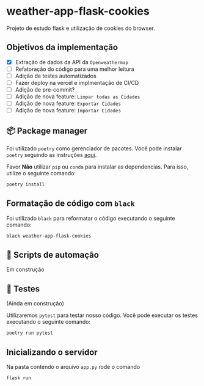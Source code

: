 # weather-app-flask-cookies

Projeto de estudo flask e utilização de cookies do browser.

## Objetivos da implementação

- [x] Extração de dados da API da `Openweathermap`
- [ ] Refatoração do código para uma melhor leitura
- [ ] Adição de testes automatizados
- [ ] Fazer deploy na vercel e implmentação de CI/CD
- [ ] Adição de pre-commit?
- [ ] Adição de nova feature: `Limpar todas as Cidades`
- [ ] Adição de nova feature: `Exportar Cidades`
- [ ] Adição de nova feature: `Importar Cidades`

## 📦 Package manager

Foi utilizado `poetry` como gerenciador de pacotes. Você pode instalar `poetry` seguindo as instruções [aqui](https://python-poetry.org/docs/#installation).

Favor **Não** utilizar `pip` ou `conda` para instalar as dependencias. Para isso, utilize o seguinte comando:

```bash
poetry install
```

## Formatação de código com `black`

Foi utilizado `black` para reformatar o código executando o seguinte comando:

```bash
black weather-app-flask-cookies 
```

## 🤖 Scripts de automação

Em construção

## 🧪 Testes

(Ainda em construção)

Utilizaremos `pytest` para testar nosso código. Você pode executar os testes executando o seguinte comando:

```bash
poetry run pytest
```

## Inicializando o servidor

Na pasta contendo o arquivo `app.py` rode o comando

    flask run
